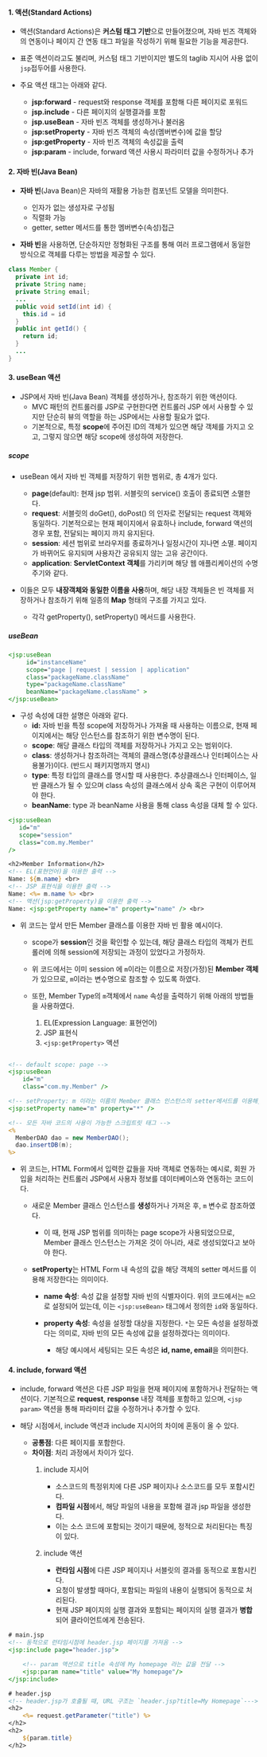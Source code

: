 #### 1. 액션(Standard Actions)

- 액션(Standard Actions)은 **커스텀 태그 기반**으로 만들어졌으며, 자바 빈즈 객체와의 연동이나 페이지 간 연동 태그 파일을 작성하기 위해 필요한 기능을 제공한다.

- 표준 액션이라고도 불리며, 커스텀 태그 기반이지만 별도의 taglib 지시어 사용 없이 `jsp`접두어를 사용한다.

- 주요 액션 태그는 아래와 같다.
  - **jsp:forward** - request와 response 객체를 포함해 다른 페이지로 포워드
  - **jsp.include** - 다른 페이지의 실행결과를 포함
  - **jsp.useBean** - 자바 빈즈 객체를 생성하거나 불러옴
  - **jsp:setProperty** - 자바 빈즈 객체의 속성(멤버변수)에 값을 할당
  - **jsp:getProperty** - 자바 빈즈 객체의 속성값을 출력
  - **jsp:param** - include, forward 액션 사용시 파라미터 값을 수정하거나 추가

#### 2. 자바 빈(Java Bean)

- **자바 빈**(Java Bean)은 자바의 재활용 가능한 컴포넌트 모델을 의미한다.

  - 인자가 없는 생성자로 구성됨
  - 직렬화 가능
  - getter, setter 메서드를 통한 멤버변수(속성)접근

- **자바 빈**을 사용하면, 단순하지만 정형화된 구조를 통해 여러 프로그램에서 동일한 방식으로 객체를 다루는 방법을 제공할 수 있다.

```java
class Member {
  private int id;
  private String name;
  private String email;
  ...
  public void setId(int id) {
    this.id = id
  }
  public int getId() {
    return id;
  }
  ...
}
```

#### 3. useBean 액션

- JSP에서 자바 빈(Java Bean) 객체를 생성하거나, 참조하기 위한 액션이다.
  - MVC 패턴의 컨트롤러를 JSP로 구현한다면 컨트롤러 JSP 에서 사용할 수 있지만 단순히 뷰의 역할을 하는 JSP에서는 사용할 필요가 없다.
  - 기본적으로, 특정 **scope**에 주어진 ID의 객체가 있으면 해당 객체를 가지고 오고, 그렇지 않으면 해당 scope에 생성하여 저장한다.

##### scope

- useBean 에서 자바 빈 객체를 저장하기 위한 범위로, 총 4개가 있다.

  - **page**(default): 현재 jsp 범위. 서블릿의 service() 호출이 종료되면 소멸한다.
  - **request**: 서블릿의 doGet(), doPost() 의 인자로 전달되는 request 객체와 동일하다. 기본적으로는 현재 페이지에서 유효하나 include, forward 액션의 경우 포함, 전달되는 페이지 까지 유지된다.
  - **session**: 세션 범위로 브라우저를 종료하거나 일정시간이 지나면 소멸. 페이지가 바뀌어도 유지되며 사용자간 공유되지 않는 고유 공간이다.
  - **application**: **ServletContext 객체**를 가리키며 해당 웹 애플리케이션의 수명주기와 같다.

- 이들은 모두 **내장객체와 동일한 이름을 사용**하며, 해당 내장 객체들은 빈 객체를 저장하거나 참조하기 위해 일종의 **Map** 형태의 구조를 가지고 있다.
  - 각각 getProperty(), setProperty() 메서드를 사용한다.

##### useBean

```jsp
<jsp:useBean
	 id="instanceName"
	 scope="page | request | session | application"
	 class="packageName.className"
	 type="packageName.className"
	 beanName="packageName.className" >
</jsp:useBean>
```

- 구성 속성에 대한 설명은 아래와 같다.
  - **id:** 자바 빈을 특정 scope에 저장하거나 가져올 때 사용하는 이름으로, 현재 페이지에서는 해당 인스턴스를 참조하기 위한 변수명이 된다.
  - **scope**: 해당 클래스 타입의 객체를 저장하거나 가지고 오는 범위이다.
  - **class**: 생성하거나 참조하려는 객체의 클래스명(추상클래스나 인터페이스는 사용불가)이다. (반드시 패키지명까지 명시)
  - **type**: 특정 타입의 클래스를 명시할 때 사용한다. 추상클래스나 인터페이스, 일반 클래스가 될 수 있으며 class 속성의 클래스에서 상속 혹은 구현이 이루어져야 한다.
  - **beanName**: type 과 beanName 사용을 통해 class 속성을 대체 할 수 있다.

```jsp
<jsp:useBean
   id="m"
   scope="session"
   class="com.my.Member"
/>

<h2>Member Information</h2>
<!-- EL(표현언어)을 이용한 출력 -->
Name: ${m.name} <br>
<!-- JSP 표현식을 이용한 출력 -->
Name: <%= m.name %> <br>
<!-- 액션(jsp:getProperty)을 이용한 출력 -->
Name: <jsp:getProperty name="m" property="name" /> <br>
```

- 위 코드는 앞서 만든 Member 클래스를 이용한 자바 빈 활용 예시이다.

  - scope가 **session**인 것을 확인할 수 있는데, 해당 클래스 타입의 객체가 컨트롤러에 의해 session에 저장되는 과정이 있었다고 가정하자.

  - 위 코드에서는 이미 session 에 `m`이라는 이름으로 저장(가정)된 **Member 객체**가 있으므로, `m`이라는 변수명으로 참조할 수 있도록 하였다.

  - 또한, Member Type의 `m`객체에서 `name` 속성을 출력하기 위해 아래의 방법들을 사용하였다.
    1. EL(Expression Language: 표현언어)
    2. JSP 표현식
    3. `<jsp:getProperty>` 액션

```jsp

<!-- default scope: page -->
<jsp:useBean
	id="m"
	class="com.my.Member" />

<!-- setProperty: m 이라는 이름의 Member 클래스 인스턴스의 setter메서드를 이용해, HTML Form의 속성(id, name, email 등)의 값을 변수에 세팅한다. -->
<jsp:setProperty name="m" property="*" />

<!-- 모든 자바 코드의 사용이 가능한 스크립트릿 태그 -->
<%
  MemberDAO dao = new MemberDAO();
  dao.insertDB(m);
%>
```

- 위 코드는, HTML Form에서 입력한 값들을 자바 객체로 연동하는 예시로, 회원 가입을 처리하는 컨트롤러 JSP에서 사용자 정보를 데이터베이스와 연동하는 코드이다.

  - 새로운 Member 클래스 인스턴스를 **생성**하거나 가져온 후, `m` 변수로 참조하였다.

    - 이 때, 현재 JSP 범위를 의미하는 page scope가 사용되었으므로, Member 클래스 인스턴스는 가져온 것이 아니라, 새로 생성되었다고 보아야 한다.

  - **setProperty**는 HTML Form 내 속성의 값을 해당 객체의 setter 메서드를 이용해 저장한다는 의미이다.

    - **name 속성**: 속성 값을 설정할 자바 빈의 식별자이다. 위의 코드에서는 `m`으로 설정되어 있는데, 이는 `<jsp:useBean>` 태그에서 정의한 `id`와 동일하다.

    - **property 속성**: 속성을 설정할 대상을 지정한다. `*`는 모든 속성을 설정하겠다는 의미로, 자바 빈의 모든 속성에 값을 설정하겠다는 의미이다.
      - 해당 예시에서 세팅되는 모든 속성은 **id, name, email**을 의미한다.

#### 4. include, forward 액션

- include, forward 액션은 다른 JSP 파일을 현재 페이지에 포함하거나 전달하는 액션이다. 기본적으로 **request**, **response** 내장 객체를 포함하고 있으며, `<jsp param>` 액션을 통해 파라미터 값을 수정하거나 추가할 수 있다.

- 해당 시점에서, include 액션과 include 지시어의 차이에 혼동이 올 수 있다.
  - **공통점**: 다른 페이지를 포함한다.
  - **차이점**: 처리 과정에서 차이가 있다.
    1. include 지시어
		- 소스코드의 특정위치에 다른 JSP 페이지나 소스코드를 모두 포함시킨다.
		- **컴파일 시점**에서, 해당 파일의 내용을 포함해 결과 jsp 파일을 생성한다.
		- 이는 소스 코드에 포함되는 것이기 때문에, 정적으로 처리된다는 특징이 있다.
	
    2. include 액션
	    - **런타임 시점**에 다른 JSP 페이지나 서블릿의 결과를 동적으로 포함시킨다.
	    - 요청이 발생할 때마다, 포함되는 파일의 내용이 실행되어 동적으로 처리된다.
	    - 현재 JSP 페이지의 실행 결과와 포함되는 페이지의 실행 결과가 **병합**되어 클라이언트에게 전송된다.

```jsp
# main.jsp
<!-- 동적으로 런타임시점에 header.jsp 페이지를 가져옴 -->
<jsp:include page="header.jsp">

	<!-- param 액션으로 title 속성에 My homepage 라는 값을 전달 -->
	<jsp:param name="title" value="My homepage"/>
</jsp:include>

# header.jsp
<!-- header.jsp가 호출될 때, URL 구조는 `header.jsp?title=My Homepage`--->
<h2>
	<%= request.getParameter("title") %>
</h2>
<h2>
	${param.title}
</h2>
```
